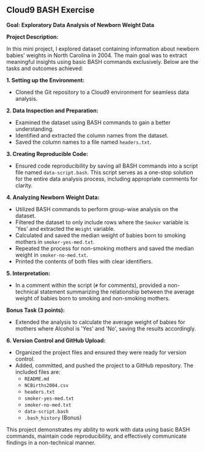 ## Cloud9 BASH Exercise

**Goal: Exploratory Data Analysis of Newborn Weight Data**

**Project Description:**

In this mini project, I explored dataset containing information about newborn babies' weights in North Carolina in 2004. The main goal was to extract meaningful insights using basic BASH commands exclusively. Below are the tasks and outcomes achieved:

**1. Setting up the Environment:**
   - Cloned the Git repository to a Cloud9 environment for seamless data analysis.

**2. Data Inspection and Preparation:**
   - Examined the dataset using BASH commands to gain a better understanding.
   - Identified and extracted the column names from the dataset.
   - Saved the column names to a file named `headers.txt`.

**3. Creating Reproducible Code:**
   - Ensured code reproducibility by saving all BASH commands into a script file named `data-script.bash`. This script serves as a one-stop solution for the entire data analysis process, including appropriate comments for clarity.

**4. Analyzing Newborn Weight Data:**
   - Utilized BASH commands to perform group-wise analysis on the dataset.
   - Filtered the dataset to only include rows where the `Smoker` variable is 'Yes' and extracted the `Weight` variable.
   - Calculated and saved the median weight of babies born to smoking mothers in `smoker-yes-med.txt`.
   - Repeated the process for non-smoking mothers and saved the median weight in `smoker-no-med.txt`.
   - Printed the contents of both files with clear identifiers.

**5. Interpretation:**
   - In a comment within the script (`#` for comments), provided a non-technical statement summarizing the relationship between the average weight of babies born to smoking and non-smoking mothers.

**Bonus Task (3 points):**
   - Extended the analysis to calculate the average weight of babies for mothers where Alcohol is 'Yes' and 'No', saving the results accordingly.

**6. Version Control and GitHub Upload:**
   - Organized the project files and ensured they were ready for version control.
   - Added, committed, and pushed the project to a GitHub repository. The included files are:
     - `README.md`
     - `NCBirths2004.csv`
     - `headers.txt`
     - `smoker-yes-med.txt`
     - `smoker-no-med.txt`
     - `data-script.bash`
     - `.bash_history` (Bonus)

This project demonstrates my ability to work with data using basic BASH commands, maintain code reproducibility, and effectively communicate findings in a non-technical manner.



